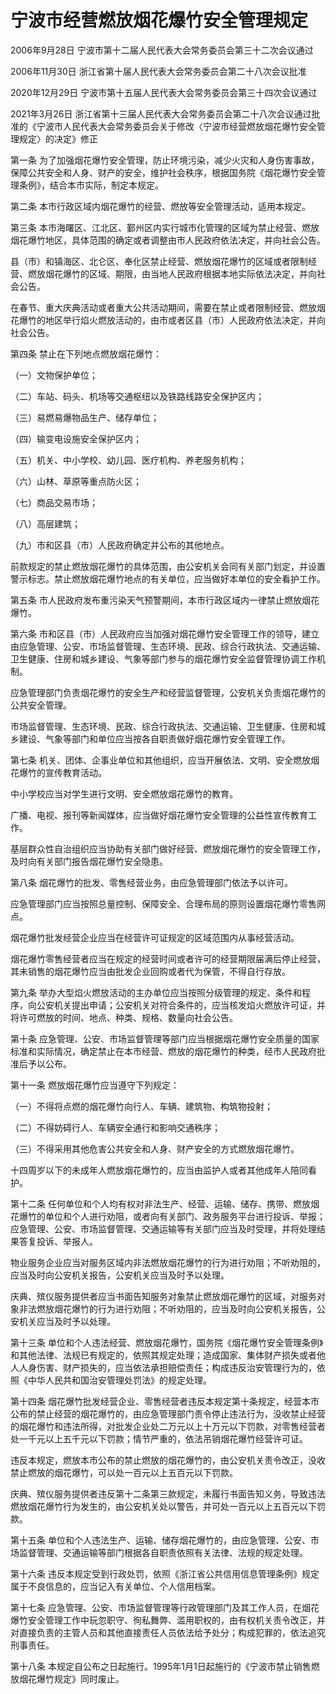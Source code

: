 # 宁波市经营燃放烟花爆竹安全管理规定

2006年9月28日 宁波市第十二届人民代表大会常务委员会第三十二次会议通过

2006年11月30日 浙江省第十届人民代表大会常务委员会第二十八次会议批准

2020年12月29日 宁波市第十五届人民代表大会常务委员会第三十四次会议通过

2021年3月26日 浙江省第十三届人民代表大会常务委员会第二十八次会议通过批准的《宁波市人民代表大会常务委员会关于修改〈宁波市经营燃放烟花爆竹安全管理规定〉的决定》修正

<!-- INFO END -->

第一条 为了加强烟花爆竹安全管理，防止环境污染，减少火灾和人身伤害事故，保障公共安全和人身、财产的安全，维护社会秩序，根据国务院《烟花爆竹安全管理条例》，结合本市实际，制定本规定。

第二条 本市行政区域内烟花爆竹的经营、燃放等安全管理活动，适用本规定。

第三条 本市海曙区、江北区、鄞州区内实行城市化管理的区域为禁止经营、燃放烟花爆竹地区，具体范围的确定或者调整由市人民政府依法决定，并向社会公告。

县（市）和镇海区、北仑区、奉化区禁止经营、燃放烟花爆竹的区域或者限制经营、燃放烟花爆竹的区域、期限，由当地人民政府根据本地实际依法决定，并向社会公告。

在春节、重大庆典活动或者重大公共活动期间，需要在禁止或者限制经营、燃放烟花爆竹的地区举行焰火燃放活动的，由市或者区县（市）人民政府依法决定，并向社会公告。

第四条 禁止在下列地点燃放烟花爆竹：

（一）文物保护单位；

（二）车站、码头、机场等交通枢纽以及铁路线路安全保护区内；

（三）易燃易爆物品生产、储存单位；

（四）输变电设施安全保护区内；

（五）机关、中小学校、幼儿园、医疗机构、养老服务机构；

（六）山林、草原等重点防火区；

（七）商品交易市场；

（八）高层建筑；

（九）市和区县（市）人民政府确定并公布的其他地点。

前款规定的禁止燃放烟花爆竹的具体范围，由公安机关会同有关部门划定，并设置警示标志。禁止燃放烟花爆竹地点的有关单位，应当做好本单位的安全看护工作。

第五条 市人民政府发布重污染天气预警期间，本市行政区域内一律禁止燃放烟花爆竹。

第六条 市和区县（市）人民政府应当加强对烟花爆竹安全管理工作的领导，建立由应急管理、公安、市场监督管理、生态环境、民政、综合行政执法、交通运输、卫生健康、住房和城乡建设、气象等部门参与的烟花爆竹安全监督管理协调工作机制。

应急管理部门负责烟花爆竹的安全生产和经营监督管理，公安机关负责烟花爆竹的公共安全管理。

市场监督管理、生态环境、民政、综合行政执法、交通运输、卫生健康、住房和城乡建设、气象等部门和单位应当按各自职责做好烟花爆竹安全管理工作。

第七条 机关、团体、企事业单位和其他组织，应当开展依法、文明、安全燃放烟花爆竹的宣传教育活动。

中小学校应当对学生进行文明、安全燃放烟花爆竹的教育。

广播、电视、报刊等新闻媒体，应当做好烟花爆竹安全管理的公益性宣传教育工作。

基层群众性自治组织应当协助有关部门做好经营、燃放烟花爆竹的安全管理工作，及时向有关部门报告烟花爆竹安全隐患。

第八条 烟花爆竹的批发、零售经营业务，由应急管理部门依法予以许可。

应急管理部门应当按照总量控制、保障安全、合理布局的原则设置烟花爆竹零售网点。

烟花爆竹批发经营企业应当在经营许可证规定的区域范围内从事经营活动。

烟花爆竹零售经营者应当在规定的经营时间或者许可的经营期限届满后停止经营，其未销售的烟花爆竹应当由批发企业回购或者代为保管，不得自行存放。

第九条 举办大型焰火燃放活动的主办单位应当按照分级管理的规定、条件和程序，向公安机关提出申请；公安机关对符合条件的，应当核发焰火燃放许可证，并将许可燃放的时间、地点、种类、规格、数量向社会公告。

第十条 应急管理、公安、市场监督管理等部门应当根据烟花爆竹安全质量的国家标准和实际情况，确定禁止在本市经营、燃放的烟花爆竹的种类，经市人民政府批准后予以公布。

第十一条 燃放烟花爆竹应当遵守下列规定：

（一）不得将点燃的烟花爆竹向行人、车辆、建筑物、构筑物投射；

（二）不得妨碍行人、车辆安全通行和影响交通秩序；

（三）不得采用其他危害公共安全和人身、财产安全的方式燃放烟花爆竹。

十四周岁以下的未成年人燃放烟花爆竹的，应当由监护人或者其他成年人陪同看护。

第十二条 任何单位和个人均有权对非法生产、经营、运输、储存、携带、燃放烟花爆竹的单位和个人进行劝阻，或者向有关部门、政务服务平台进行投诉、举报；应急管理、公安、市场监督管理、交通运输等有关部门应当及时受理，并将处理结果答复投诉、举报人。

物业服务企业应当对服务区域内非法燃放烟花爆竹的行为进行劝阻；不听劝阻的，应当及时向公安机关报告，公安机关应当及时予以处理。

庆典、殡仪服务提供者应当书面告知服务对象禁止燃放烟花爆竹的区域，对服务对象非法燃放烟花爆竹的行为进行劝阻；不听劝阻的，应当及时向公安机关报告，公安机关应当及时予以处理。

第十三条 单位和个人违法经营、燃放烟花爆竹，国务院《烟花爆竹安全管理条例》和其他法律、法规已有规定的，依照其规定处理；造成国家、集体财产损失或者他人人身伤害、财产损失的，应当依法承担赔偿责任；构成违反治安管理行为的，依照《中华人民共和国治安管理处罚法》的规定处理。

第十四条 烟花爆竹批发经营企业、零售经营者违反本规定第十条规定，经营本市公布的禁止经营的烟花爆竹的，由应急管理部门责令停止违法行为，没收禁止经营的烟花爆竹和违法所得，对批发企业处二万元以上十万元以下罚款，对零售经营者处一千元以上五千元以下罚款；情节严重的，依法吊销烟花爆竹经营许可证。

违反本规定，燃放本市公布的禁止燃放的烟花爆竹的，由公安机关责令改正，没收禁止燃放的烟花爆竹，可以处一百元以上五百元以下罚款。

庆典、殡仪服务提供者违反第十二条第三款规定，未履行书面告知义务，导致违法燃放烟花爆竹行为发生的，由公安机关处以警告，并可处一百元以上五百元以下罚款。

第十五条 单位和个人违法生产、运输、储存烟花爆竹的，由应急管理、公安、市场监督管理、交通运输等部门根据各自职责依照有关法律、法规的规定处理。

第十六条 违反本规定受到行政处罚，依照《浙江省公共信用信息管理条例》规定属于不良信息的，应当记入有关单位、个人信用档案。

第十七条 应急管理、公安、市场监督管理等行政管理部门及其工作人员，在烟花爆竹安全管理工作中玩忽职守、徇私舞弊、滥用职权的，由有权机关责令改正，并对直接负责的主管人员和其他直接责任人员依法给予处分；构成犯罪的，依法追究刑事责任。

第十八条 本规定自公布之日起施行。1995年1月1日起施行的《宁波市禁止销售燃放烟花爆竹规定》同时废止。

